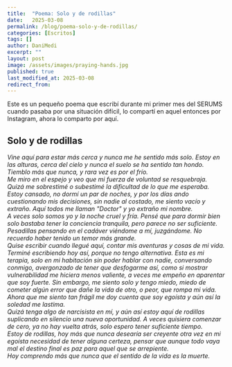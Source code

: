 ```yaml
---
title:  "Poema: Solo y de rodillas"
date:   2025-03-08
permalink: /blog/poema-solo-y-de-rodillas/
categories: [Escritos]
tags: []
author: DaniMedi
excerpt: ""
layout: post
image: /assets/images/praying-hands.jpg
published: true
last_modified_at: 2025-03-08
redirect_from:
---
```


Este es un pequeño poema que escribí durante mi primer mes del SERUMS cuando pasaba por una situación difícil, lo compartí en aquel entonces por Instagram, ahora lo comparto por aquí.

## Solo y de rodillas

<em>
Vine aquí para estar más cerca  
y nunca me he sentido más solo.  
Estoy en las alturas, cerca del cielo  
y nunca el suelo se ha sentido tan hondo.  
<br>
Tiemblo más que nunca,  
y rara vez es por el frío.  
<br>
Me miro en el espejo  
y veo que mi fuerza de voluntad se resquebraja.  
Quizá me sobrestimé  
o subestimé la dificultad de lo que me esperaba.  
<br>
Estoy cansado,  
no dormí un par de noches,  
y por los días  
ando cuestionando mis decisiones,  
sin nadie al costado,  
me siento vacío y extraño.  
Aquí todos me llaman "Doctor"  
y yo extraño mi nombre.  
<br>
A veces solo somos yo y la noche  
cruel y fría.  
Pensé que para dormir bien solo bastaba tener la conciencia tranquila,  
pero parece no ser suficiente.  
Pesadillas pensando en el cadáver  
viéndome a mí, juzgándome.  
No recuerdo haber tenido un temor más grande.  
<br>
Quise escribir cuando llegué aquí,  
contar mis aventuras y cosas de mi vida.  
Terminé escribiendo hoy así,  
porque no tengo alternativa.  
Esta es mi terapia,  
solo en mi habitación  
sin poder hablar con nadie,  
conversando conmigo,  
avergonzado de tener que desfogarme así,  
como si mostrar vulnerabilidad me hiciera menos valiente,  
a veces me empeño en aparentar que soy fuerte.  
Sin embargo,  
me siento solo y tengo miedo,  
miedo de cometer algún error  
que dañe la vida de otro,  
o peor,  
que rompa mi vida.  
Ahora que me siento tan frágil  
me doy cuenta que soy egoísta  
y aún así la soledad me lastima.  
<br>
Quizá tenga algo de narcisista en mí,  
y aún así estoy aquí de rodillas  
suplicando en silencio  
una nueva oportunidad.  
A veces quisiera comenzar de cero,  
ya no hay vuelta atrás,  
solo espero  
tener suficiente tiempo.  
<br>
Estoy de rodillas,  
hoy más que nunca  
desearía ser creyente otra vez  
en mi egoísta necesidad  
de tener alguna certeza,  
pensar que aunque todo vaya mal  
el destino final es paz para aquel que se arrepiente.  
<br>
Hoy comprendo más que nunca  
que el sentido de la vida es la muerte.  
</em>
